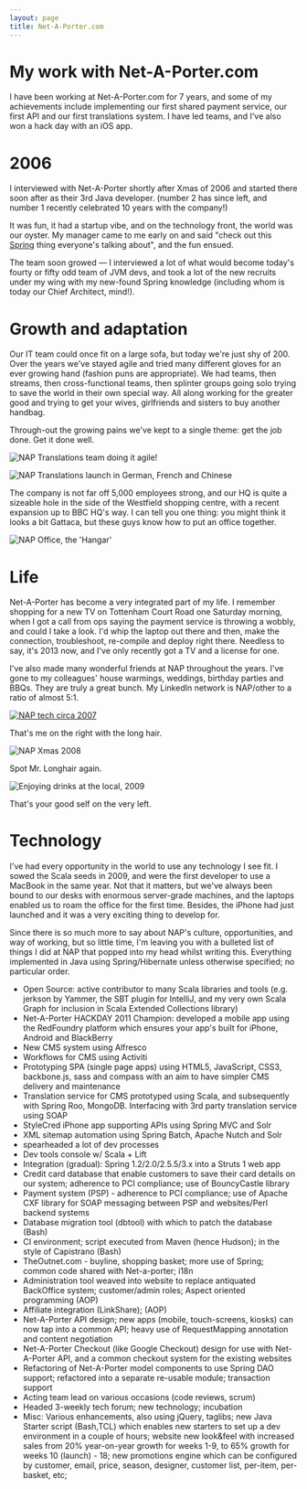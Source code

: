 ```yaml
---
layout: page
title: Net-A-Porter.com
---
```


# My work with Net-A-Porter.com

I have been working at Net-A-Porter.com for 7 years, and some of my achievements include implementing our first shared payment service, our first API and our first translations system. I have led teams, and I've also won a hack day with an iOS app.

# 2006

I interviewed with Net-A-Porter shortly after Xmas of 2006 and started there soon after as their 3rd Java developer. (number 2 has since left, and number 1 recently celebrated 10 years with the company!)

It was fun, it had a startup vibe, and on the technology front, the world was our oyster. My manager came to me early on and said "check out this [Spring](http://www.springsource.org/) thing everyone's talking about", and the fun ensued.

The team soon growed &mdash; I interviewed a lot of what would become today's fourty or fifty odd team of JVM devs, and took a lot of the new recruits under my wing with my new-found Spring knowledge (including whom is today our Chief Architect, mind!).

# Growth and adaptation

Our IT team could once fit on a large sofa, but today we're just shy of 200. Over the years we've stayed agile and tried many different gloves for an ever growing hand (fashion puns are appropriate). We had teams, then streams, then cross-functional teams, then splinter groups going solo trying to save the world in their own special way. All along working for the greater good and trying to get your wives, girlfriends and sisters to buy another handbag.

Through-out the growing pains we've kept to a single theme: get the job done. Get it done well.

![NAP Translations team doing it agile!](/res/nap-agile.jpg)

![NAP Translations launch in German, French and Chinese](/res/nap-translations-launch.jpg)

The company is not far off 5,000 employees strong, and our HQ is quite a sizeable hole in the side of the Westfield shopping centre, with a recent expansion up to BBC HQ's way. I can tell you one thing: you might think it looks a bit Gattaca, but these guys know how to put an office together.

![NAP Office, the 'Hangar'](/res/nap-massive-office.jpg)

# Life

Net-A-Porter has become a very integrated part of my life. I remember shopping for a new TV on Tottenham Court Road one Saturday morning, when I got a call from ops saying the payment service is throwing a wobbly, and could I take a look. I'd whip the laptop out there and then, make the connection, troubleshoot, re-compile and deploy right there. Needless to say, it's 2013 now, and I've only recently got a TV and a license for one.

I've also made many wonderful friends at NAP throughout the years. I've gone to my colleagues' house warmings, weddings, birthday parties and BBQs. They are truly a great bunch. My LinkedIn network is NAP/other to a ratio of almost 5:1.

[![NAP tech circa 2007](https://fbcdn-sphotos-a-a.akamaihd.net/hphotos-ak-frc1/222537_8125517399_1278_n.jpg)](https://www.facebook.com/chiselwright/media_set?set=a.8125327399.23525.516677399&type=3)

That's me on the right with the long hair.

![NAP Xmas 2008](https://fbcdn-sphotos-a-a.akamaihd.net/hphotos-ak-ash4/1594_527795514264_5912_n.jpg)

Spot Mr. Longhair again.

![Enjoying drinks at the local, 2009](https://fbcdn-sphotos-h-a.akamaihd.net/hphotos-ak-ash3/6460_218711365084_468042_n.jpg)

That's your good self on the very left.

# Technology

I've had every opportunity in the world to use any technology I see fit. I sowed the Scala seeds in 2009, and were the first developer to use a MacBook in the same year. Not that it matters, but we've always been bound to our desks with enormous server-grade machines, and the laptops enabled us to roam the office for the first time. Besides, the iPhone had just launched and it was a very exciting thing to develop for.

Since there is so much more to say about NAP's culture, opportunities, and way of working, but so little time, I'm leaving you with a bulleted list of things I did at NAP that popped into my head whilst writing this.
Everything implemented in Java using Spring/Hibernate unless otherwise specified; no particular order.

* Open Source: active contributor to many Scala libraries and tools (e.g. jerkson by Yammer, the SBT plugin for IntelliJ, and my very own Scala Graph for inclusion in Scala Extended Collections library)
* Net-A-Porter HACKDAY 2011 Champion: developed a mobile app using the RedFoundry platform which ensures your app's built for iPhone, Android and BlackBerry
* New CMS system using Alfresco
* Workflows for CMS using Activiti
* Prototyping SPA (single page apps) using HTML5, JavaScript, CSS3, backbone.js, sass and compass with an aim to have simpler CMS delivery and maintenance
* Translation service for CMS prototyped using Scala, and subsequently with Spring Roo, MongoDB. Interfacing with 3rd party translation service using SOAP
* StyleCred iPhone app supporting APIs using Spring MVC and Solr
* XML sitemap automation using Spring Batch, Apache Nutch and Solr
* spearheaded a lot of dev processes
* Dev tools console w/ Scala + Lift
* Integration (gradual): Spring 1.2/2.0/2.5.5/3.x into a Struts 1 web app
* Credit card database that enable customers to save their card details on our
  system; adherence to PCI compliance; use of BouncyCastle library
* Payment system (PSP) - adherence to PCI compliance; use of Apache CXF library
  for SOAP messaging between PSP and websites/Perl backend systems
* Database migration tool (dbtool) with which to patch the database (Bash)
* CI environment; script executed from Maven (hence Hudson); in the style of
  Capistrano (Bash)
* TheOutnet.com - buyline, shopping basket; more use of Spring; common code
  shared with Net-a-porter; i18n
* Administration tool weaved into website to replace antiquated BackOffice
  system; customer/admin roles; Aspect oriented programming (AOP)
* Affiliate integration (LinkShare); (AOP)
* Net-A-Porter API design; new apps (mobile, touch-screens, kiosks) can now tap into a
  common API; heavy use of RequestMapping annotation and content negotiation
* Net-A-Porter Checkout (like Google Checkout) design for use with Net-A-Porter API, and a common
  checkout system for the existing websites
* Refactoring of Net-A-Porter model components to use Spring DAO support; refactored
  into a separate re-usable module; transaction support
* Acting team lead on various occasions (code reviews, scrum)
* Headed 3-weekly tech forum; new technology; incubation
* Misc: Various enhancements, also using jQuery, taglibs; new Java Starter
  script (Bash,TCL) which enables new starters to set up a dev environment in a
  couple of hours; website new look&feel with increased sales from 20%
  year-on-year growth for weeks 1-9, to 65% growth for weeks 10 (launch) - 18;
  new promotions engine which can be configured by customer, email, price,
  season, designer, customer list, per-item, per-basket, etc;


